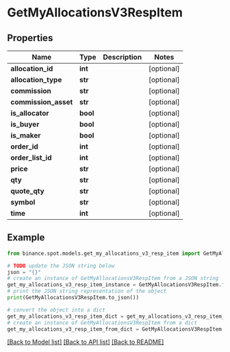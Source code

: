 # GetMyAllocationsV3RespItem


## Properties

Name | Type | Description | Notes
------------ | ------------- | ------------- | -------------
**allocation_id** | **int** |  | [optional] 
**allocation_type** | **str** |  | [optional] 
**commission** | **str** |  | [optional] 
**commission_asset** | **str** |  | [optional] 
**is_allocator** | **bool** |  | [optional] 
**is_buyer** | **bool** |  | [optional] 
**is_maker** | **bool** |  | [optional] 
**order_id** | **int** |  | [optional] 
**order_list_id** | **int** |  | [optional] 
**price** | **str** |  | [optional] 
**qty** | **str** |  | [optional] 
**quote_qty** | **str** |  | [optional] 
**symbol** | **str** |  | [optional] 
**time** | **int** |  | [optional] 

## Example

```python
from binance.spot.models.get_my_allocations_v3_resp_item import GetMyAllocationsV3RespItem

# TODO update the JSON string below
json = "{}"
# create an instance of GetMyAllocationsV3RespItem from a JSON string
get_my_allocations_v3_resp_item_instance = GetMyAllocationsV3RespItem.from_json(json)
# print the JSON string representation of the object
print(GetMyAllocationsV3RespItem.to_json())

# convert the object into a dict
get_my_allocations_v3_resp_item_dict = get_my_allocations_v3_resp_item_instance.to_dict()
# create an instance of GetMyAllocationsV3RespItem from a dict
get_my_allocations_v3_resp_item_from_dict = GetMyAllocationsV3RespItem.from_dict(get_my_allocations_v3_resp_item_dict)
```
[[Back to Model list]](../README.md#documentation-for-models) [[Back to API list]](../README.md#documentation-for-api-endpoints) [[Back to README]](../README.md)


